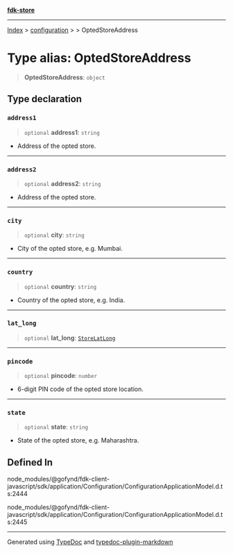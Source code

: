 [**fdk-store**](../../../README.md)
***

[Index](../../../API.md) > [configuration](../../README.md) > [<internal>](../README.md) > OptedStoreAddress

# Type alias: OptedStoreAddress

> **OptedStoreAddress**: `object`

## Type declaration

### `address1`

> `optional` **address1**: `string`

- Address of the opted store.

***

### `address2`

> `optional` **address2**: `string`

- Address of the opted store.

***

### `city`

> `optional` **city**: `string`

- City of the opted store, e.g. Mumbai.

***

### `country`

> `optional` **country**: `string`

- Country of the opted store, e.g. India.

***

### `lat_long`

> `optional` **lat\_long**: [`StoreLatLong`](type-alias.StoreLatLong.md)

***

### `pincode`

> `optional` **pincode**: `number`

- 6-digit PIN code of the opted store location.

***

### `state`

> `optional` **state**: `string`

- State of the opted store, e.g. Maharashtra.

## Defined In

node\_modules/@gofynd/fdk-client-javascript/sdk/application/Configuration/ConfigurationApplicationModel.d.ts:2444

node\_modules/@gofynd/fdk-client-javascript/sdk/application/Configuration/ConfigurationApplicationModel.d.ts:2445

***
Generated using [TypeDoc](https://typedoc.org/) and [typedoc-plugin-markdown](https://www.npmjs.com/package/typedoc-plugin-markdown)
